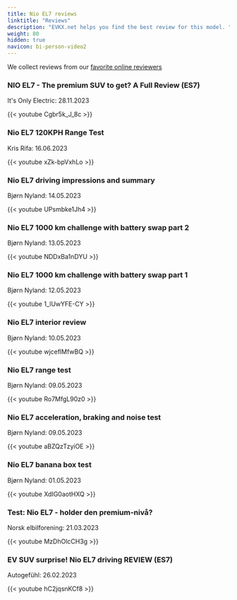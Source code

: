 ```yaml
---
title: Nio EL7 reviews
linktitle: "Reviews"
description: "EVKX.net helps you find the best review for this model. "
weight: 80
hidden: true
navicon: bi-person-video2
---
```

We collect reviews from our [favorite online reviewers](../../../../../guides/evreviewers/)

<div class="container text-center shadow p-2 pe-4 mb-5 bg-body-tertiary rounded border">
<h3>NIO EL7 - The premium SUV to get? A Full Review (ES7)</h3>
<p>It's Only Electric: 28.11.2023</p>

{{< youtube Cgbr5k_J_8c >}}

</div>
<div class="container text-center shadow p-2 pe-4 mb-5 bg-body-tertiary rounded border">
<h3>Nio EL7 120KPH Range Test</h3>
<p>Kris Rifa: 16.06.2023</p>

{{< youtube xZk-bpVxhLo >}}

</div>
<div class="container text-center shadow p-2 pe-4 mb-5 bg-body-tertiary rounded border">
<h3>Nio EL7 driving impressions and summary</h3>
<p>Bjørn Nyland: 14.05.2023</p>

{{< youtube UPsmbke1Jh4 >}}

</div>
<div class="container text-center shadow p-2 pe-4 mb-5 bg-body-tertiary rounded border">
<h3>Nio EL7 1000 km challenge with battery swap part 2</h3>
<p>Bjørn Nyland: 13.05.2023</p>

{{< youtube NDDxBa1nDYU >}}

</div>
<div class="container text-center shadow p-2 pe-4 mb-5 bg-body-tertiary rounded border">
<h3>Nio EL7 1000 km challenge with battery swap part 1</h3>
<p>Bjørn Nyland: 12.05.2023</p>

{{< youtube 1_lUwYFE-CY >}}

</div>
<div class="container text-center shadow p-2 pe-4 mb-5 bg-body-tertiary rounded border">
<h3>Nio EL7 interior review</h3>
<p>Bjørn Nyland: 10.05.2023</p>

{{< youtube wjceflMfwBQ >}}

</div>
<div class="container text-center shadow p-2 pe-4 mb-5 bg-body-tertiary rounded border">
<h3>Nio EL7 range test</h3>
<p>Bjørn Nyland: 09.05.2023</p>

{{< youtube Ro7MfgL90z0 >}}

</div>
<div class="container text-center shadow p-2 pe-4 mb-5 bg-body-tertiary rounded border">
<h3>Nio EL7 acceleration, braking and noise test</h3>
<p>Bjørn Nyland: 09.05.2023</p>

{{< youtube aBZQzTzyiOE >}}

</div>
<div class="container text-center shadow p-2 pe-4 mb-5 bg-body-tertiary rounded border">
<h3>Nio EL7 banana box test</h3>
<p>Bjørn Nyland: 01.05.2023</p>

{{< youtube XdIG0aotHXQ >}}

</div>
<div class="container text-center shadow p-2 pe-4 mb-5 bg-body-tertiary rounded border">
<h3>Test: Nio EL7 - holder den premium-nivå?</h3>
<p>Norsk elbilforening: 21.03.2023</p>

{{< youtube MzDhOlcCH3g >}}

</div>
<div class="container text-center shadow p-2 pe-4 mb-5 bg-body-tertiary rounded border">
<h3>EV SUV surprise! Nio EL7 driving REVIEW (ES7)</h3>
<p>Autogefühl: 26.02.2023</p>

{{< youtube hC2jqsnKCf8 >}}

</div>
